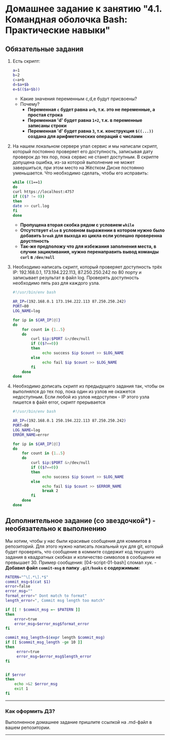 # Домашнее задание к занятию "4.1. Командная оболочка Bash: Практические навыки"

## Обязательные задания

1. Есть скрипт:
	```bash
	a=1
	b=2
	c=a+b
	d=$a+$b
	e=$(($a+$b))
	```
	* Какие значения переменным c,d,e будут присвоены?
	* Почему?
        - **Переменная `c` будет равна `a+b`, т.к. это не переменные, а простая строка**
        - **Переменная 'd' будет равна `1+2`, т.к. в переменные записаны строки**
        - **Переменная 'd' будет равна `3`, т.к. конструкция `$((...))` создана для арифметических операций с числами**

1. На нашем локальном сервере упал сервис и мы написали скрипт, который постоянно проверяет его доступность, записывая дату проверок до тех пор, пока сервис не станет доступным. В скрипте допущена ошибка, из-за которой выполнение не может завершиться, при этом место на Жёстком Диске постоянно уменьшается. Что необходимо сделать, чтобы его исправить:
	```bash
	while ((1==1)
	do
	curl https://localhost:4757
	if (($? != 0))
	then
	date >> curl.log
	fi
	done
	```
    - **Пропущена вторая скобка рядом с условием `while`**
    - **Отсутствует `else` в условном выражении в котором нужно было добавить `break` для выхода из цикла если успешно проверенна доустпность**
    - **Так-же предположу что для избежания заполнения места, в случии зацикливания, нужно перенаправить вывод команды `curl` в `/dev/null`**

1. Необходимо написать скрипт, который проверяет доступность трёх IP: 192.168.0.1, 173.194.222.113, 87.250.250.242 по 80 порту и записывает результат в файл log. Проверять доступность необходимо пять раз для каждого узла.
    ```bash
    #!/usr/bin/env bash
    
    AR_IP=(192.168.0.1 173.194.222.113 87.250.250.242)
    PORT=80
    LOG_NAME=log
    
    for ip in ${AR_IP[@]}
    do
        for count in {1..5}
        do    
            curl $ip:$PORT &>/dev/null
            if (($?==0))
            then
                 echo success $ip $count >> $LOG_NAME
            else
                 echo fail $ip $count >> $LOG_NAME
            fi
        done 
    done
   ``` 
1. Необходимо дописать скрипт из предыдущего задания так, чтобы он выполнялся до тех пор, пока один из узлов не окажется недоступным. Если любой из узлов недоступен - IP этого узла пишется в файл error, скрипт прерывается
    ```bash
    #!/usr/bin/env bash
    
    AR_IP=(192.168.0.1 250.194.222.113 87.250.250.242)
    PORT=80
    LOG_NAME=log
    ERROR_NAME=error
    
    for ip in ${AR_IP[@]}
    do
        for count in {1..5}
        do    
            curl $ip:$PORT &>/dev/null
            if (($?==0))
            then
                 echo success $ip $count >> $LOG_NAME
            else
                 echo fail $ip $count >> $ERROR_NAME
                 break 2
            fi
        done 
    done
    ``` 

## Дополнительное задание (со звездочкой*) - необязательно к выполнению

Мы хотим, чтобы у нас были красивые сообщения для коммитов в репозиторий. Для этого нужно написать локальный хук для git, который будет проверять, что сообщение в коммите содержит код текущего задания в квадратных скобках и количество символов в сообщении не превышает 30. Пример сообщения: \[04-script-01-bash\] сломал хук.
    - **Добавил файл `commit-msg` в папку `.git/hooks` с содержимым:**
```bash
PATERN="^\[.*\].*$"
commit_msg=$(cat $1)
error=false
error_msg=""
format_error=" Dont match to format"
length_error=", Commit msg length too match"

if [[ ! $commit_msg =~ $PATERN ]]
then
    error=true
    error_msg=$error_msg$format_error
fi

commit_msg_length=$(expr length $commit_msg)
if [[ $commit_msg_length -ge 10 ]]
then
     error=true
     error_msg=$error_msg$length_error
fi


if $error
then
    echo >&2 $error_msg
    exit 1
fi
```

---

### Как оформить ДЗ?

Выполненное домашнее задание пришлите ссылкой на .md-файл в вашем репозитории.

---
